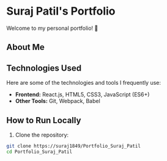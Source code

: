 # Suraj Patil's Portfolio

Welcome to my personal portfolio! 👋

## About Me



## Technologies Used

Here are some of the technologies and tools I frequently use:

- **Frontend:** React.js, HTML5, CSS3, JavaScript (ES6+)
- **Other Tools:** Git, Webpack, Babel

## How to Run Locally

1. Clone the repository:

```bash
git clone https://suraj1849/Portfolio_Suraj_Patil
cd Portfolio_Suraj_Patil



